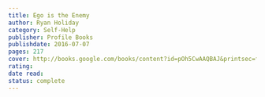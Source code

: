 ```yaml
---
title: Ego is the Enemy
author: Ryan Holiday
category: Self-Help
publisher: Profile Books
publishdate: 2016-07-07
pages: 217
cover: http://books.google.com/books/content?id=pOh5CwAAQBAJ&printsec=frontcover&img=1&zoom=1&edge=curl&source=gbs_api
rating: 
date read: 
status: complete
---
```

